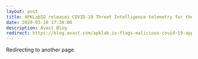 ```yaml
---
layout: post
title: APKLabIO releases COVID-19 Threat Intelligence telemetry for the public
date: 2020-03-18 17:39:00
description: Avast Blog
redirect: https://blog.avast.com/apklab.io-flags-malicious-covid-19-apps-avast
---
```


Redirecting to another page.
